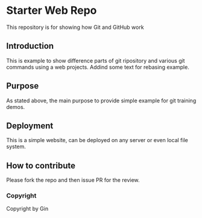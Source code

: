 # Starter Web Repo

This repository is for showing how Git and GitHub work

## Introduction

This is example to show difference parts of git ripository
and various git commands using a web projects. Addind some text for
rebasing example.

## Purpose

As stated above, the main purpose to provide simple example
for git training demos.

## Deployment

This is a simple website, can be deployed on any server or even
local file system.

## How to contribute

Please fork the repo and then issue PR for the review.

### Copyright

Copyright by Gin